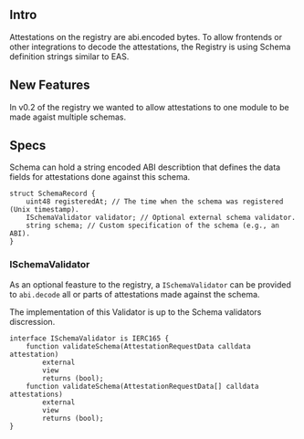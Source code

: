 ## Intro

Attestations on the registry are abi.encoded bytes. To allow frontends or other integrations to decode the attestations, 
the Registry is using Schema definition strings similar to EAS.

## New Features

In v0.2 of the registry we wanted to allow attestations to one module to be made agaist multiple schemas.


## Specs

Schema can hold a string encoded ABI describtion that defines the data fields for attestations done against this schema.

```solidty
struct SchemaRecord {
    uint48 registeredAt; // The time when the schema was registered (Unix timestamp).
    ISchemaValidator validator; // Optional external schema validator.
    string schema; // Custom specification of the schema (e.g., an ABI).
}
```

### ISchemaValidator

As an optional feasture to the registry, a `ISchemaValidator` 
can be provided to `abi.decode` all or parts of attestations made against the schema.

The implementation of this Validator is up to the Schema validators discression.

```solidty
interface ISchemaValidator is IERC165 {
    function validateSchema(AttestationRequestData calldata attestation)
        external
        view
        returns (bool);
    function validateSchema(AttestationRequestData[] calldata attestations)
        external
        view
        returns (bool);
}
```

